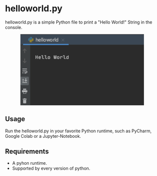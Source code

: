 # helloworld.py

helloworld.py is a simple Python file to print a "Hello World!" String in the console.

<p align="center"><img src="/media/application_view.png" width="80%"></center>

## Usage

Run the helloworld.py in your favorite Python runtime, such as PyCharm, Google Colab or a Jupyter-Notebook.

## Requirements

* A pyhon runtime.
* Supported by every version of python. 
